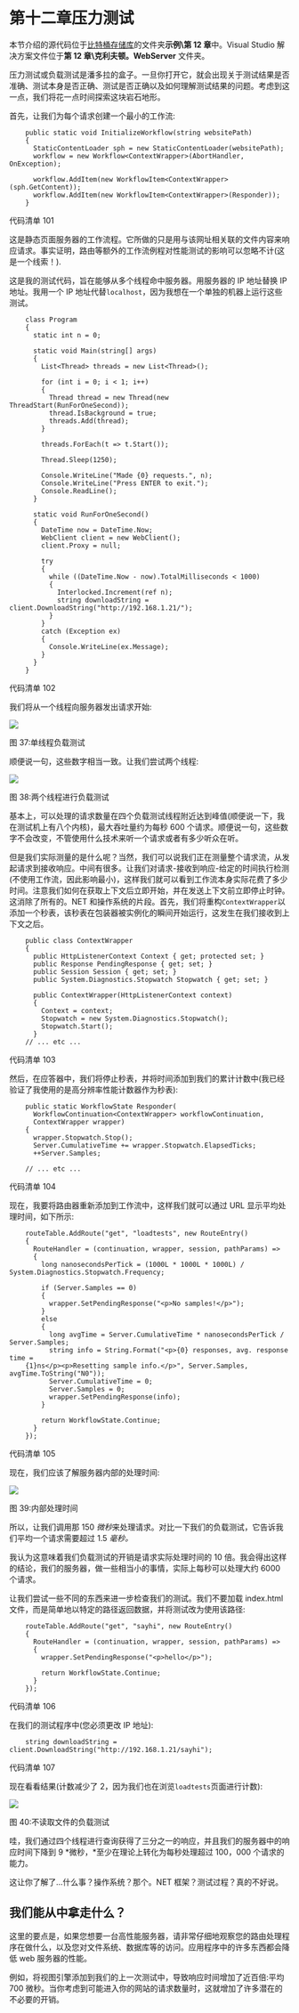 # 第十二章压力测试

本节介绍的源代码位于[比特桶存储库](https://bitbucket.org/syncfusiontech/web-servers-succinctly)的文件夹**示例\第 12 章**中。Visual Studio 解决方案文件位于**第 12 章\克利夫顿。WebServer** 文件夹。

压力测试或负载测试是潘多拉的盒子。一旦你打开它，就会出现关于测试结果是否准确、测试本身是否正确、测试是否正确以及如何理解测试结果的问题。考虑到这一点，我们将花一点时间探索这块岩石地形。

首先，让我们为每个请求创建一个最小的工作流:

```
    public static void InitializeWorkflow(string websitePath)
    {
      StaticContentLoader sph = new StaticContentLoader(websitePath);
      workflow = new Workflow<ContextWrapper>(AbortHandler, OnException);

      workflow.AddItem(new WorkflowItem<ContextWrapper>(sph.GetContent));
      workflow.AddItem(new WorkflowItem<ContextWrapper>(Responder));
    }

```

代码清单 101

这是静态页面服务器的工作流程。它所做的只是用与该网址相关联的文件内容来响应请求。事实证明，路由等额外的工作流例程对性能测试的影响可以忽略不计(这是一个线索！).

这是我的测试代码，旨在能够从多个线程命中服务器。用服务器的 IP 地址替换 IP 地址。我用一个 IP 地址代替`localhost`，因为我想在一个单独的机器上运行这些测试。

```
    class Program
    {
      static int n = 0;

      static void Main(string[] args)
      {
        List<Thread> threads = new List<Thread>();

        for (int i = 0; i < 1; i++)
        {
          Thread thread = new Thread(new ThreadStart(RunForOneSecond));
          thread.IsBackground = true;
          threads.Add(thread);
        }

        threads.ForEach(t => t.Start());

        Thread.Sleep(1250);

        Console.WriteLine("Made {0} requests.", n);
        Console.WriteLine("Press ENTER to exit.");
        Console.ReadLine();
      }

      static void RunForOneSecond()
      {
        DateTime now = DateTime.Now;
        WebClient client = new WebClient();
        client.Proxy = null;

        try
        {
          while ((DateTime.Now - now).TotalMilliseconds < 1000)
          {
            Interlocked.Increment(ref n);
            string downloadString = client.DownloadString("http://192.168.1.21/");
          }
        }
        catch (Exception ex)
        {
          Console.WriteLine(ex.Message);
        }
      }
    }

```

代码清单 102

我们将从一个线程向服务器发出请求开始:

![](../Images/image037.png)

图 37:单线程负载测试

顺便说一句，这些数字相当一致。让我们尝试两个线程:

![](../Images/image038.png)

图 38:两个线程进行负载测试

基本上，可以处理的请求数量在四个负载测试线程附近达到峰值(顺便说一下，我在测试机上有八个内核)，最大吞吐量约为每秒 600 个请求。顺便说一句，这些数字不会改变，不管使用什么技术来听一个请求或者有多少听众在听。

但是我们实际测量的是什么呢？当然，我们可以说我们正在测量整个请求流，从发起请求到接收响应。中间有很多。让我们对请求-接收到响应-给定的时间执行检测(不使用工作流，因此影响最小)，这样我们就可以看到工作流本身实际花费了多少时间。注意我们如何在获取上下文后立即开始，并在发送上下文前立即停止时钟。这消除了所有的。NET 和操作系统的片段。首先，我们将重构`ContextWrapper`以添加一个秒表，该秒表在包装器被实例化的瞬间开始运行，这发生在我们接收到上下文之后。

```
    public class ContextWrapper
    {
      public HttpListenerContext Context { get; protected set; }
      public Response PendingResponse { get; set; }
      public Session Session { get; set; }
      public System.Diagnostics.Stopwatch Stopwatch { get; set; }

      public ContextWrapper(HttpListenerContext context)
      {
        Context = context;
        Stopwatch = new System.Diagnostics.Stopwatch();
        Stopwatch.Start();
      }
    // ... etc ...

```

代码清单 103

然后，在应答器中，我们将停止秒表，并将时间添加到我们的累计计数中(我已经验证了我使用的是高分辨率性能计数器作为秒表):

```
    public static WorkflowState Responder(
      WorkflowContinuation<ContextWrapper> workflowContinuation,
      ContextWrapper wrapper)
    {
      wrapper.Stopwatch.Stop();
      Server.CumulativeTime += wrapper.Stopwatch.ElapsedTicks;
      ++Server.Samples;

    // ... etc ...

```

代码清单 104

现在，我要将路由器重新添加到工作流中，这样我们就可以通过 URL 显示平均处理时间，如下所示:

```
    routeTable.AddRoute("get", "loadtests", new RouteEntry()
    {
      RouteHandler = (continuation, wrapper, session, pathParams) =>
      {
        long nanosecondsPerTick = (1000L * 1000L * 1000L) /             System.Diagnostics.Stopwatch.Frequency;

        if (Server.Samples == 0)
        {
          wrapper.SetPendingResponse("<p>No samples!</p>");
        }
        else
        {
          long avgTime = Server.CumulativeTime * nanosecondsPerTick / Server.Samples;
          string info = String.Format("<p>{0} responses, avg. response time =
    {1}ns</p><p>Resetting sample info.</p>", Server.Samples, avgTime.ToString("N0"));
          Server.CumulativeTime = 0;
          Server.Samples = 0;
          wrapper.SetPendingResponse(info);
        }

        return WorkflowState.Continue;
      }
    });

```

代码清单 105

现在，我们应该了解服务器内部的处理时间:

![](../Images/image039.png)

图 39:内部处理时间

所以，让我们调用那 150 *微秒*来处理请求。对比一下我们的负载测试，它告诉我们平均一个请求需要超过 1.5 *毫秒。*

我认为这意味着我们负载测试的开销是请求实际处理时间的 10 倍。我会得出这样的结论，我们的服务器，做一些相当小的事情，实际上每秒可以处理大约 6000 个请求。

让我们尝试一些不同的东西来进一步检查我们的测试。我们不要加载 index.html 文件，而是简单地以特定的路径返回数据，并将测试改为使用该路径:

```
    routeTable.AddRoute("get", "sayhi", new RouteEntry()
    {
      RouteHandler = (continuation, wrapper, session, pathParams) =>
      {
        wrapper.SetPendingResponse("<p>hello</p>");

        return WorkflowState.Continue;
      }
    });

```

代码清单 106

在我们的测试程序中(您必须更改 IP 地址):

```
    string downloadString = client.DownloadString("http://192.168.1.21/sayhi");

```

代码清单 107

现在看看结果(计数减少了 2，因为我们也在浏览`loadtests`页面进行计数):

![](../Images/image040.png)

图 40:不读取文件的负载测试

哇，我们通过四个线程进行查询获得了三分之一的响应，并且我们的服务器中的响应时间下降到 9 *微秒，*至少在理论上转化为每秒处理超过 100，000 个请求的能力。

这让你了解了...什么事？操作系统？那个。NET 框架？测试过程？真的不好说。

## 我们能从中拿走什么？

这里的要点是，如果您想要一台高性能服务器，请非常仔细地观察您的路由处理程序在做什么，以及您对文件系统、数据库等的访问。应用程序中的许多东西都会降低 web 服务器的性能。

例如，将视图引擎添加到我们的上一次测试中，导致响应时间增加了近百倍:平均 700 微秒。当你考虑到可能进入你的网站的请求数量时，这就增加了许多潜在的不必要的开销。